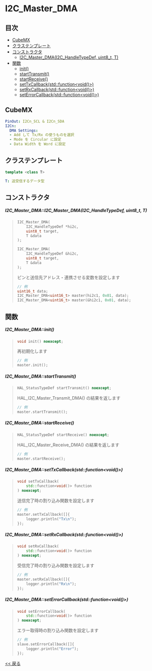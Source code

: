 # I2C_Master_DMA

## 目次
- [CubeMX](#cubemx)
- [クラステンプレート](#クラステンプレート)
- [コンストラクタ](#コンストラクタ)
  - [I2C_Master_DMA(I2C_HandleTypeDef, uint8_t, T)](#i2c_master_dmai2c_master_dmai2c_handletypedef-uint8_t-t)
- [関数](#関数)
  - [init()](#i2c_master_dmainit)
  - [startTransmit()](#i2c_master_dmastarttransmit)
  - [startReceive()](#i2c_master_dmastartreceive)
  - [setTxCallback(std::function<void()>)](#i2c_master_dmasettxcallbackstdfunctionvoid)
  - [setRxCallback(std::function<void()>)](#i2c_master_dmasetrxcallbackstdfunctionvoid)
  - [setErrorCallback(std::function<void()>)](#i2c_master_dmaseterrorcallbackstdfunctionvoid)
  
## CubeMX
```yaml
PinOut: I2Cn_SCL & I2Cn_SDA
I2Cn:
  DMA Settings:
  - Add して Tx/Rx の使うものを選択
  - Mode を Circular に設定
  - Data Width を Word に設定
```

## クラステンプレート
```c++
template <class T>
```
```yaml
T: 送受信するデータ型
```

## コンストラクタ
##### I2C_Master_DMA::I2C_Master_DMA(I2C_HandleTypeDef, uint8_t, T)
> ```c++
> I2C_Master_DMA(
>     I2C_HandleTypeDef *hi2c,
>     uint8_t target,
>     T &data
> );
> ```
> ```c++
> I2C_Master_DMA(
>     I2C_HandleTypeDef &hi2c,
>     uint8_t target,
>     T &data
> );
> ```
> ピンと送信先アドレス・連携させる変数を設定します  
> ```c++
> // 例
> uint16_t data;
> I2C_Master_DMA<uint16_t> master(hi2c1, 0x01, data);
> I2C_Master_DMA<uint16_t> master(&hi2c1, 0x01, data);
> ```

## 関数
##### I2C_Master_DMA::init()
> ```c++
> void init() noexcept;
> ```
> 再初期化します  
> ```c++
> // 例
> master.init();
> ```

##### I2C_Master_DMA::startTransmit()
> ```c++
> HAL_StatusTypeDef startTransmit() noexcept;
> ```
> HAL_I2C_Master_Transmit_DMA() の結果を返します  
> ```c++
> // 例
> master.startTransmit();
> ```

##### I2C_Master_DMA::startReceive()
> ```c++
> HAL_StatusTypeDef startReceive() noexcept;
> ```
> HAL_I2C_Master_Receive_DMA() の結果を返します  
> ```c++
> // 例
> master.startReceive();
> ```

##### I2C_Master_DMA::setTxCallback(std::function<void()>)
> ```c++
> void setTxCallback(
>     std::function<void()> function
> ) noexcept;
> ```
> 送信完了時の割り込み関数を設定します  
> ```c++
> // 例
> master.setTxCallback([]{
>     logger.println("Tx\n");
> });
> ```

##### I2C_Master_DMA::setRxCallback(std::function<void()>)
> ```c++
> void setRxCallback(
>     std::function<void()> function
> ) noexcept;
> ```
> 受信完了時の割り込み関数を設定します
> ```c++
> // 例
> master.setRxCallback([]{
>     logger.println("Rx\n");
> });
> ```

##### I2C_Master_DMA::setErrorCallback(std::function<void()>)
> ```c++
> void setErrorCallback(
>     std::function<void()> function
> ) noexcept;
> ```
> エラー取得時の割り込み関数を設定します
> ```c++
> // 例
> slave.setErrorCallback([]{
>     logger.println("Error");
> });
> ```

[<< 戻る](../README.md)